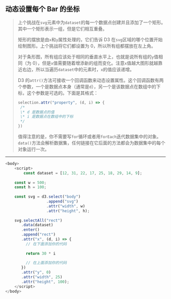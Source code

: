 ## 动态设置每个 Bar 的坐标

> 上个挑战在`svg`元素中为`dataset`的每一个数据点创建并且添加了一个矩形。其中一个矩形表示一组，但是它们相互重叠。
>
> 矩形的摆放是由`x`和`y`属性处理的，它们告诉 D3 在`svg`区域的哪个位置开始绘制图形。上个挑战将它们都设置为 0，所以所有组都摆放在左上角。
>
> 对于条形图，所有组应该处于相同的垂直水平上，也就是说所有组的`y`值相同（为 0），但是`x`值需要随着增添新的组而变化。注意`x`值越大图形就越靠近右边，所以当遍历`dataset`中的元素时，`x`的值应该递增。
>
> D3 的`attr()`方法可接收一个回调函数来动态设置属性。这个回调函数有两个参数，一个是数据点本身（通常是`d`），另一个是该数据点在数组中的下标，这个参数是可选的。下面是其格式：
>
> ```js
> selection.attr("property", (d, i) => {
>  /* 
>  \* d 是数据点的值
>  \* i 是数据点在数组中的下标
>  */
> })
> ```
>
> 值得注意的是，你不需要写`for`循环或者用`forEach`迭代数据集中的对象。`data()`方法会解析数据集，任何链接在它后面的方法都会为数据集中的每个对象运行一次。

---

```js
<body>
	<script>
		const dataset = [12, 31, 22, 17, 25, 18, 29, 14, 9];
    
    const w = 500;
    const h = 100;
    
    const svg = d3.select("body")
                  .append("svg")
                  .attr("width", w)
                  .attr("height", h);
    
    svg.selectAll("rect")
       .data(dataset)
       .enter()
       .append("rect")
       .attr("x", (d, i) => {
         // 在下面添加你的代码
         
         return 30 * i
         
         // 在上面添加你的代码
       })
       .attr("y", 0)
       .attr("width", 25)
       .attr("height", 100);
	</script>
</body>
```



